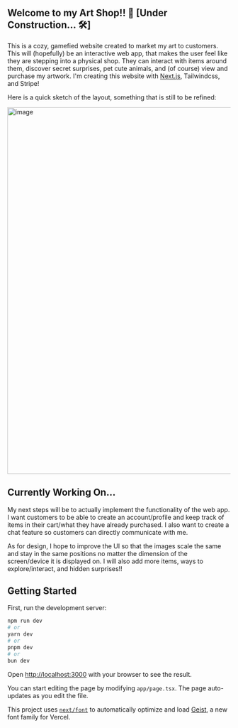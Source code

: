 ## Welcome to my Art Shop!! 🩷 [Under Construction... 🛠️]

This is a cozy, gamefied website created to market my art to customers. This will (hopefully) be an interactive web app, that makes the user feel like they are stepping into a physical shop. They can interact with items around them, discover secret surprises, pet cute animals, and (of course) view and purchase my artwork. I'm creating this website with [Next.js](https://nextjs.org), Tailwindcss, and Stripe!

Here is a quick sketch of the layout, something that is still to be refined:

<img width="1315" height="826" alt="image" src="https://github.com/user-attachments/assets/aae9a946-02dd-4a2e-ac8d-9779958bff52" />

## Currently Working On...
My next steps will be to actually implement the functionality of the web app. I want customers to be able to create an account/profile and keep track of items in their cart/what they have already purchased. I also want to create a chat feature so customers can directly communicate with me. 

As for design, I hope to improve the UI so that the images scale the same and stay in the same positions no matter the dimension of the screen/device it is displayed on. I will also add more items, ways to explore/interact, and hidden surprises!!

## Getting Started

First, run the development server:

```bash
npm run dev
# or
yarn dev
# or
pnpm dev
# or
bun dev
```

Open [http://localhost:3000](http://localhost:3000) with your browser to see the result.

You can start editing the page by modifying `app/page.tsx`. The page auto-updates as you edit the file.

This project uses [`next/font`](https://nextjs.org/docs/app/building-your-application/optimizing/fonts) to automatically optimize and load [Geist](https://vercel.com/font), a new font family for Vercel.
